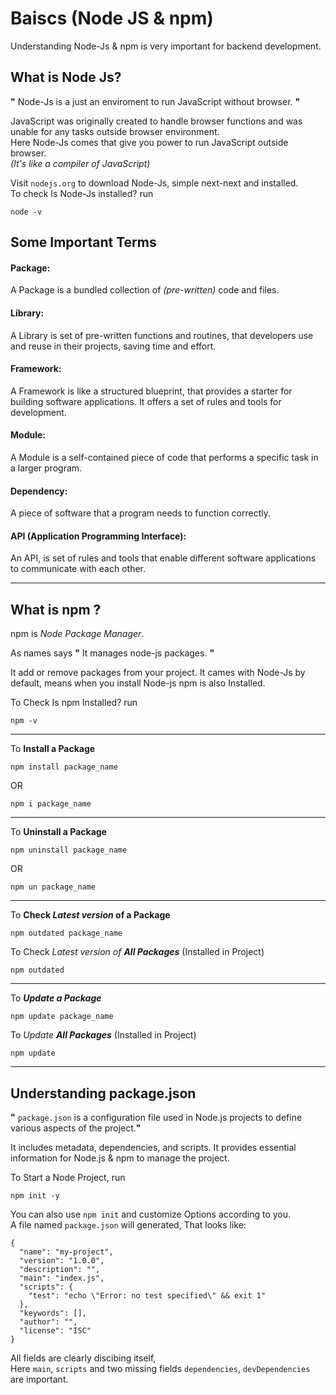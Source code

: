 # Baiscs (Node JS & npm) 

Understanding Node-Js & npm is very important for backend development.
## What is Node Js?
**"** Node-Js is a just an enviroment to run JavaScript without browser. **"** 

JavaScript was originally created to handle browser functions and was unable for any tasks outside browser environment.\
Here Node-Js comes that give you power to run JavaScript outside browser.\
*(It's like a compiler of JavaScript)*

Visit `nodejs.org` to download Node-Js, simple next-next and installed.\
To check Is Node-Js installed? run
```
node -v
```
## Some Important Terms

#### **Package**:
 A Package is a bundled collection of *(pre-written)* code and files. 
#### **Library**:
 A Library is set of pre-written functions and routines, that developers use and reuse in their projects, saving time and effort. 
#### **Framework**:
 A Framework is like a structured blueprint, that provides a starter for building software applications. It offers a set of rules and tools for development. 
#### **Module**:
 A Module is a self-contained piece of code that performs a specific task in a larger program. 
#### **Dependency**:
 A piece of software that a program needs to function correctly. 
#### **API (Application Programming Interface)**:
 An API, is set of rules and tools that enable different software applications to communicate with each other. 

---
## What is npm ?
npm is *Node Package Manager*.

As names says **"** It manages node-js packages. **"**

It add or remove packages from your project. It cames with Node-Js by default, means when you install Node-js npm is also Installed.

To Check Is npm Installed? run
```
npm -v
```
---
To **Install a Package**
```
npm install package_name  
```
OR
```
npm i package_name  
```
---
To **Uninstall a Package**
```
npm uninstall package_name  
```
OR
```
npm un package_name  
```
---
To **Check *Latest version* of a Package**
```
npm outdated package_name  
```
To Check *Latest version of **All Packages*** (Installed in Project)
```
npm outdated
```
---
To ***Update a Package***
```
npm update package_name  
```
To *Update **All Packages*** (Installed in Project)
```
npm update
```
---

## Understanding **package.json**

**"** `package.json` is a configuration file used in Node.js projects to define various aspects of the project.**"**

It includes metadata, dependencies, and scripts. It provides essential information for Node.js & npm to manage the project.

To Start a Node Project, run
```
npm init -y
```
You can also use `npm init` and customize Options according to you.\
A file named `package.json` will generated, That looks like:
```
{
  "name": "my-project",
  "version": "1.0.0",
  "description": "",
  "main": "index.js",
  "scripts": {
    "test": "echo \"Error: no test specified\" && exit 1"
  },
  "keywords": [],
  "author": "",
  "license": "ISC"
}

```
All fields are clearly discibing itself,\
Here `main`, `scripts` and two missing fields `dependencies`, `devDependencies` are important.